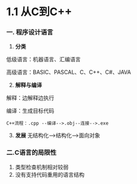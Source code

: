 # 1.1 从C到C++
### 一. 程序设计语言

1. **分类**

低级语言：机器语言、汇编语言

高级语言：BASIC、PASCAL、C、C++、C#、JAVA

2. **解释与编译**

解释：边解释边执行

编译：生成目标代码

	C++流程：.cpp --编译-->.obj--连接-->.exe

3. **发展** 无结构化-->结构化-->面向对象

### 二.C语言的局限性

1. 类型检查机制相对较弱
2. 没有支持代码重用的语言结构

